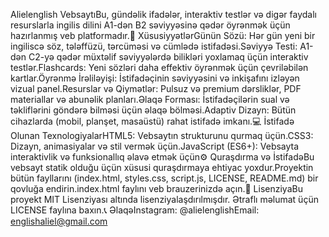 Alielenglish VebsaytıBu, gündəlik ifadələr, interaktiv testlər və digər faydalı resurslarla ingilis dilini A1-dən B2 səviyyəsinə qədər öyrənmək üçün hazırlanmış veb platformadır.🚀 XüsusiyyətlərGünün Sözü: Hər gün yeni bir ingiliscə söz, tələffüzü, tərcüməsi və cümlədə istifadəsi.Səviyyə Testi: A1-dən C2-yə qədər müxtəlif səviyyələrdə bilikləri yoxlamaq üçün interaktiv testlər.Flashcards: Yeni sözləri daha effektiv öyrənmək üçün çevriləbilən kartlar.Öyrənmə İrəliləyişi: İstifadəçinin səviyyəsini və inkişafını izləyən vizual panel.Resurslar və Qiymətlər: Pulsuz və premium dərsliklər, PDF materiallar və abunəlik planları.Əlaqə Forması: İstifadəçilərin sual və təkliflərini göndərə bilməsi üçün əlaqə bölməsi.Adaptiv Dizayn: Bütün cihazlarda (mobil, planşet, masaüstü) rahat istifadə imkanı.💻 İstifadə Olunan TexnologiyalarHTML5: Vebsaytın strukturunu qurmaq üçün.CSS3: Dizayn, animasiyalar və stil vermək üçün.JavaScript (ES6+): Vebsayta interaktivlik və funksionallıq əlavə etmək üçün⚙️ Quraşdırma və İstifadəBu vebsayt statik olduğu üçün xüsusi quraşdırmaya ehtiyac yoxdur.Proyektin bütün fayllarını (index.html, styles.css, script.js, LICENSE, README.md) bir qovluğa endirin.index.html faylını veb brauzerinizdə açın.📄 LisenziyaBu proyekt MIT Lisenziyası altında lisenziyalaşdırılmışdır. Ətraflı məlumat üçün LICENSE faylına baxın.📞 ƏlaqəInstagram: @alielenglishEmail: englishaliel@gmail.com